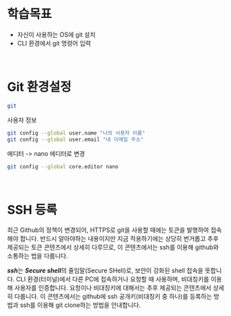 # 학습목표
- 자신이 사용하는 OS에 git 설치
- CLI 환경에서 git 명령어 입력

</br>

# Git 환경설정
```bash
git
```
사용자 정보
``` bash
git config --global user.name "나의 사용자 이름"
git config --global user.email "내 이메일 주소"
```

에디터 -> nano 에디터로 변경 
```bash
git config --global core.editor nano
```

</br>

# SSH 등록
최근 Github의 정책이 변경되어, HTTPS로 git을 사용할 때에는 토큰을 발행하여 접속해야 합니다. 반드시 알아야하는 내용이지만 지금 적용하기에는 상당히 번거롭고 추후 제공되는 토큰 콘텐츠에서 상세히 다루므로, 이 콘텐츠에서는 ssh를 이용해 github와 소통하는 법을 다룹니다.

***ssh***는 ***Secure shell***의 줄임말(Secure SHell)로, 보안이 강화된 shell 접속을 뜻합니다. CLI 환경(터미널)에서 다른 PC에 접속하거나 요청할 때 사용하며, 비대칭키를 이용해 사용자를 인증합니다. 요청이나 비대칭키에 대해서는 추후 제공되는 콘텐츠에서 상세히 다룹니다. 이 콘텐츠에서는 github에 ssh 공개키(비대칭키 중 하나)를 등록하는 방법과 ssh를 이용해 git clone하는 방법을 안내합니다.


